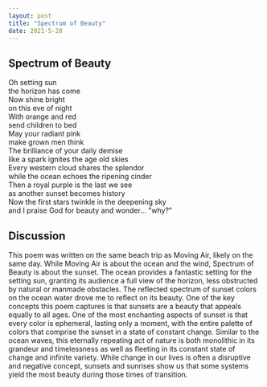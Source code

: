 ```yaml
---
layout: post
title: "Spectrum of Beauty"
date: 2021-5-28
---
```


## Spectrum of Beauty

Oh setting sun  
the horizon has come  
Now shine bright  
on this eve of night  
With orange and red  
send children to bed  
May your radiant pink  
make grown men think  
The brilliance of your daily demise  
like a spark ignites the age old skies  
Every western cloud shares the splendor  
while the ocean echoes the ripening cinder  
Then a royal purple is the last we see  
as another sunset becomes history  
Now the first stars twinkle in the deepening sky  
and I praise God for beauty and wonder... "why?"

## Discussion

This poem was written on the same beach trip as Moving Air, likely on the same day. While Moving Air is about the ocean and the wind, Spectrum of Beauty is about the sunset. The ocean provides a fantastic setting for the setting sun, granting its audience a full view of the horizon, less obstructed by natural or manmade obstacles. The reflected spectrum of sunset colors on the ocean water drove me to reflect on its beauty. One of the key concepts this poem captures is that sunsets are a beauty that appeals equally to all ages. One of the most enchanting aspects of sunset is that every color is ephemeral, lasting only a moment, with the entire palette of colors that comprise the sunset in a state of constant change. Similar to the ocean waves, this eternally repeating act of nature is both monolithic in its grandeur and timelessness as well as fleeting in its constant state of change and infinite variety. While change in our lives is often a disruptive and negative concept, sunsets and sunrises show us that some systems yield the most beauty during those times of transition.
